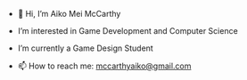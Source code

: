 - 👋 Hi, I’m Aiko Mei McCarthy
- I’m interested in Game Development and Computer Science 
- I’m currently a Game Design Student
  
- 📫 How to reach me: mccarthyaiko@gmail.com

<!---
MsPrim/MsPrim is a ✨ special ✨ repository because its `README.md` (this file) appears on your GitHub profile.
You can click the Preview link to take a look at your changes.
--->

